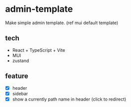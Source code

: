 # admin-template

Make simple admin template. (ref mui default template)

## tech
- React + TypeScript + Vite
- MUI
- zustand
  

## feature 
- [x] header
- [x] sidebar
- [x] show a currently path name in header (click to redirect) 
